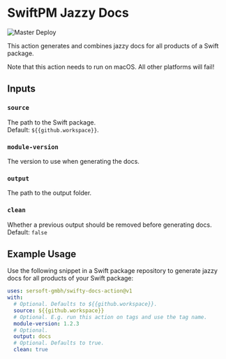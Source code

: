 # SwiftPM Jazzy Docs

![Master Deploy](https://github.com/sersoft-gmbh/swifty-docs-action/workflows/Master%20Deploy/badge.svg)

This action generates and combines jazzy docs for all products of a Swift package.

Note that this action needs to run on macOS. All other platforms will fail!

## Inputs

### `source`

The path to the Swift package.<br/>
Default: `${{github.workspace}}`.

### `module-version`

The version to use when generating the docs.

### `output`

The path to the output folder.

### `clean`

Whether a previous output should be removed before generating docs.<br/>
Default: `false`

## Example Usage

Use the following snippet in a Swift package repository to generate jazzy docs for all products of your Swift package:
```yaml
uses: sersoft-gmbh/swifty-docs-action@v1
with:
  # Optional. Defaults to ${{github.workspace}}.
  source: ${{github.workspace}}
  # Optional. E.g. run this action on tags and use the tag name.
  module-version: 1.2.3
  # Optional.
  output: docs
  # Optional. Defaults to true.
  clean: true
```
